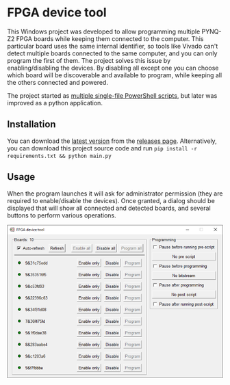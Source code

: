 # FPGA device tool

This Windows project was developed to allow programming multiple PYNQ-Z2 FPGA boards while keeping them connected to the computer.
This particular board uses the same internal identifier, so tools like Vivado can't detect multiple boards connected to the same computer, and you can only program the first of them.
The project solves this issue by enabling/disabling the devices. By disabling all except one you can choose which board will be discoverable and available to program, while keeping all the others connected and powered.

The project started as [multiple single-file PowerShell scripts](https://gist.github.com/abeln94/153391e545934ed8cde2e796dd9bf7b5), but later was improved as a python application.

## Installation

You can download the [latest version](https://github.com/abeln94/fpga-device-tool/releases/latest) from the [releases page](https://github.com/abeln94/fpga-device-tool/releases).
Alternatively, you can download this project source code and run `pip install -r requirements.txt && python main.py`

## Usage

When the program launches it will ask for administrator permission (they are required to enable/disable the devices). Once granted, a dialog should be displayed that will show all connected and detected boards, and several buttons to perform various operations.

![screenshot](docs/screenshot.png)
